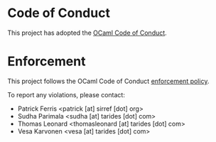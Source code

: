 # Code of Conduct

This project has adopted the [OCaml Code of Conduct](https://github.com/ocaml/code-of-conduct/blob/main/CODE_OF_CONDUCT.md).

# Enforcement

This project follows the OCaml Code of Conduct
[enforcement policy](https://github.com/ocaml/code-of-conduct/blob/main/CODE_OF_CONDUCT.md#enforcement).

To report any violations, please contact:

* Patrick Ferris <patrick [at] sirref [dot] org>
* Sudha Parimala <sudha [at] tarides [dot] com>
* Thomas Leonard <thomasleonard [at] tarides [dot] com>
* Vesa Karvonen <vesa [at] tarides [dot] com>
